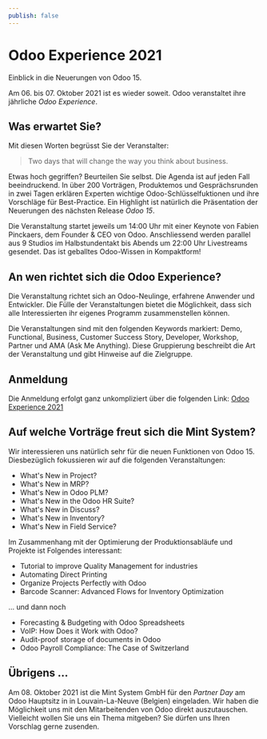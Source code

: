 ```yaml
---
publish: false
---
```


# Odoo Experience 2021
Einblick in die Neuerungen von Odoo 15.

Am 06. bis 07. Oktober 2021 ist es wieder soweit. Odoo veranstaltet ihre jährliche *Odoo Experience*.

## Was erwartet Sie?

Mit diesen Worten begrüsst Sie der Veranstalter:

> Two days that will change the way you think about business.

Etwas hoch gegriffen? Beurteilen Sie selbst. Die Agenda ist auf jeden Fall beeindruckend. In über 200 Vorträgen, Produktemos und Gesprächsrunden in zwei Tagen erklären Experten wichtige Odoo-Schlüsselfuktionen und ihre Vorschläge für Best-Practice. Ein Highlight ist natürlich die Präsentation der Neuerungen des nächsten Release *Odoo 15*.

Die Veranstaltung startet jeweils um 14:00 Uhr mit einer Keynote von Fabien Pinckaers, dem Founder & CEO von Odoo. Anschliessend werden parallel aus 9 Studios im Halbstundentakt bis Abends um 22:00 Uhr Livestreams gesendet. Das ist geballtes Odoo-Wissen in Kompaktform!

## An wen richtet sich die Odoo Experience?

Die Veranstaltung richtet sich an Odoo-Neulinge, erfahrene Anwender und Entwickler. Die Fülle der Veranstaltungen bietet die Möglichkeit, dass sich alle Interessierten ihr eigenes Programm zusammenstellen können.

Die Veranstaltungen sind mit den folgenden Keywords markiert:
Demo, Functional, Business, Customer Success Story, Developer, Workshop, Partner und AMA (Ask Me Anything). Diese Gruppierung beschreibt die Art der Veranstaltung und gibt Hinweise auf die Zielgruppe.

## Anmeldung

Die Anmeldung erfolgt ganz unkompliziert über die folgenden Link: [Odoo Experience 2021](https://www.odoo.com/event/odoo-experience-2021-2847/page/oxp21-introduction)

## Auf welche Vorträge freut sich die Mint System?

Wir interessieren uns natürlich sehr für die neuen Funktionen von Odoo 15. Diesbezüglich fokussieren wir auf die folgenden Veranstaltungen:
- What's New in Project?
- What's New in MRP?
- What's New in Odoo PLM?
- What's New in the Odoo HR Suite?
- What's New in Discuss?
- What's New in Inventory?
- What's New in Field Service?

Im Zusammenhang mit der Optimierung der Produktionsabläufe und Projekte ist Folgendes interessant:
- Tutorial to improve Quality Management for industries
- Automating Direct Printing
- Organize Projects Perfectly with Odoo
- Barcode Scanner: Advanced Flows for Inventory Optimization

... und dann noch
- Forecasting & Budgeting with Odoo Spreadsheets
- VoIP: How Does it Work with Odoo?
- Audit-proof storage of documents in Odoo
- Odoo Payroll Compliance: The Case of Switzerland

## Übrigens ...

Am 08. Oktober 2021 ist die Mint System GmbH für den *Partner Day* am Odoo Hauptsitz in in Louvain-La-Neuve (Belgien) eingeladen. Wir haben die Möglichkeit uns mit den Mitarbeitenden von Odoo direkt auszutauschen. Vielleicht wollen Sie uns ein Thema mitgeben? Sie dürfen uns Ihren Vorschlag gerne zusenden.